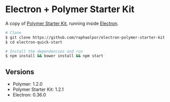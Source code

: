 # Electron + Polymer Starter Kit
A copy of [Polymer Starter Kit](https://github.com/PolymerElements/polymer-starter-kit/), running inside [Electron](https://github.com/atom/electron).

```bash
# Clone
$ git clone https://github.com/raphaelpor/electron-polymer-starter-kit
$ cd electron-quick-start

# Install the dependencies and run
$ npm install && bower install && npm start
```

## Versions
- Polymer: 1.2.0
- Polymer Starter Kit: 1.2.1
- Electron: 0.36.0

